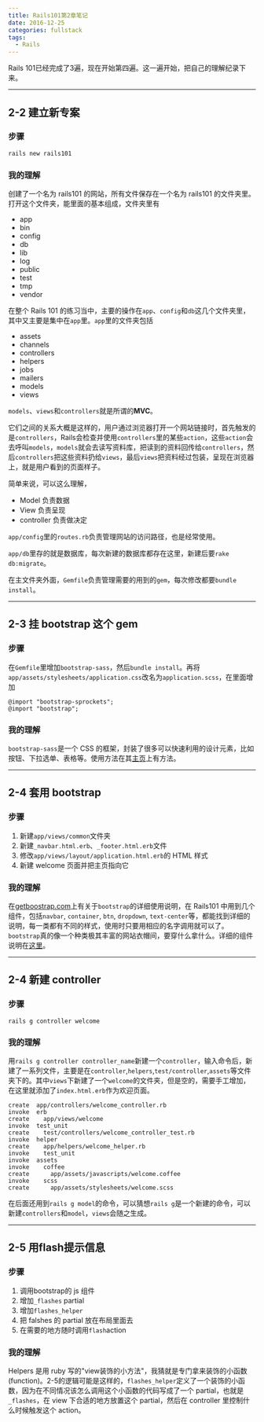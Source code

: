 ```yaml
---
title: Rails101第2章笔记
date: 2016-12-25
categories: fullstack
tags:
  - Rails
---
```


Rails 101已经完成了3遍，现在开始第四遍。这一遍开始，把自己的理解纪录下来。

---

## 2-2 建立新专案

### 步骤
```ruby
rails new rails101
```

### 我的理解
创建了一个名为 rails101 的网站，所有文件保存在一个名为 rails101 的文件夹里。打开这个文件夹，能里面的基本组成，文件夹里有

- app
- bin
- config
- db
- lib
- log
- public
- test
- tmp
- vendor

在整个 Rails 101 的练习当中，主要的操作在`app`、`config`和`db`这几个文件夹里，其中又主要是集中在`app`里。`app`里的文件夹包括

- assets
- channels
- controllers
- helpers
- jobs
- mailers
- models
- views

`models`、`views`和`controllers`就是所谓的**MVC**。

它们之间的关系大概是这样的，用户通过浏览器打开一个网站链接时，首先触发的是`controllers`，Rails会检查并使用`controllers`里的某些`action`，这些`action`会去呼叫`models`，`models`就会去读写资料库，把读到的资料回传给`controllers`，然后`controllers`把这些资料扔给`views`，最后`views`把资料经过包装，呈现在浏览器上，就是用户看到的页面样子。

简单来说，可以这么理解，

- Model 负责数据
- View 负责呈现
- controller 负责做决定

`app/config`里的`routes.rb`负责管理网站的访问路径，也是经常使用。

`app/db`里存的就是数据库，每次新建的数据库都存在这里，新建后要`rake db:migrate`。

在主文件夹外面，`Gemfile`负责管理需要的用到的`gem`，每次修改都要`bundle install`。

---

## 2-3 挂 bootstrap 这个 gem

### 步骤

在`Gemfile`里增加`bootstrap-sass`，然后`bundle install`。再将`app/assets/stylesheets/application.css`改名为`application.scss`，在里面增加

```
@import "bootstrap-sprockets";
@import "bootstrap";
```

### 我的理解

`bootstrap-sass`是一个 CSS 的框架，封装了很多可以快速利用的设计元素，比如按钮、下拉选单、表格等。使用方法在其[主页](https://github.com/twbs/bootstrap-sass#a-ruby-on-rails)上有方法。

---

## 2-4 套用 bootstrap

### 步骤

1. 新建`app/views/common`文件夹
2. 新建`_navbar.html.erb`、`_footer.html.erb`文件
3. 修改`app/views/layout/application.html.erb`的 HTML 样式
4. 新建 welcome 页面并把主页指向它

### 我的理解

在[getboostrap.com](http://getbootstrap.com/css/#sass)上有关于`bootstrap`的详细使用说明，在 Rails101 中用到几个组件，包括`navbar`, `container`, `btn`, `dropdown`, `text-center`等，都能找到详细的说明，每一类都有不同的样式，使用时只要用相应的名字调用就可以了。`bootstrap`真的像一个种类极其丰富的网站衣帽间，要穿什么拿什么。详细的组件说明在[这里](http://getbootstrap.com/components/)。

---

## 2-4 新建 controller

### 步骤

```
rails g controller welcome
```

### 我的理解

用`rails g controller controller_name`新建一个`controller`，输入命令后，新建了一系列文件，主要是在`controller`,`helpers`,`test/controller`,`assets`等文件夹下的。其中`views`下新建了一个`welcome`的文件夹，但是空的，需要手工增加，在这里就添加了`index.html.erb`作为欢迎页面。

```
create  app/controllers/welcome_controller.rb
invoke  erb
create    app/views/welcome
invoke  test_unit
create    test/controllers/welcome_controller_test.rb
invoke  helper
create    app/helpers/welcome_helper.rb
invoke    test_unit
invoke  assets
invoke    coffee
create      app/assets/javascripts/welcome.coffee
invoke    scss
create      app/assets/stylesheets/welcome.scss
```

在后面还用到`rails g model`的命令，可以猜想`rails g`是一个新建的命令，可以新建`controllers`和`model`，`views`会随之生成。

---

## 2-5 用flash提示信息

### 步骤

1. 调用bootstrap的 js 组件
2. 增加`_flashes` partial
3. 增加`flashes_helper`
4. 把 falshes 的 partial 放在布局里面去
5. 在需要的地方随时调用`flash`action

### 我的理解

Helpers 是用 ruby 写的"view装饰的小方法"，我猜就是专门拿来装饰的小函数(function)。2-5的逻辑可能是这样的，`flashes_helper`定义了一个装饰的小函数，因为在不同情况该怎么调用这个小函数的代码写成了一个 partial，也就是`_flashes`，在 view 下合适的地方放置这个 partial，然后在 controller 里控制什么时候触发这个 action。

